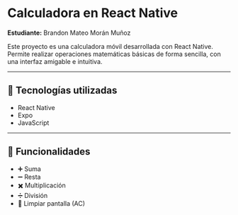 # Calculadora en React Native  
**Estudiante:** Brandon Mateo Morán Muñoz  

Este proyecto es una calculadora móvil desarrollada con React Native. 
Permite realizar operaciones matemáticas básicas de forma sencilla, con una interfaz amigable e intuitiva.

---

## 🚀 Tecnologías utilizadas
- React Native  
- Expo  
- JavaScript  

---

## 📱 Funcionalidades
- ➕ Suma  
- ➖ Resta  
- ✖️ Multiplicación  
- ➗ División  
- 🔄 Limpiar pantalla (AC)  
